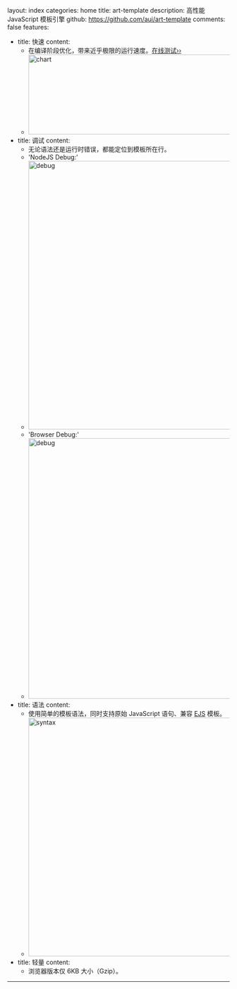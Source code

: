 layout: index
categories: home
title: art-template
description: 高性能 JavaScript 模板引擎
github: https://github.com/aui/art-template
comments: false
features:
- title: 快速
  content: 
  - 在编译阶段优化，带来近乎极限的运行速度。<a href="../../rendering-test/">在线测试››</a>
  - <img width="884" height="181" srcset="${theme.root}images/chart@2x.png 2x" src="${theme.root}images/chart.png"
        alt="chart">
- title: 调试
  content: 
  - 无论语法还是运行时错误，都能定位到模板所在行。
  - 'NodeJS Debug:'
  - <img width="884" height="609" srcset="${theme.root}images/node-debug@2x.png 2x" src="${theme.root}images/node-debug.png"
        alt="debug">
  - 'Browser Debug:'
  - <img width="884" height="591" srcset="${theme.root}images/web-debug@2x.png 2x" src="${theme.root}images/web-debug.png"
        alt="debug">
- title: 语法
  content:
  - 使用简单的模板语法，同时支持原始 JavaScript 语句、兼容 <a href="http://ejs.co">EJS</a> 模板。
  - <img width="912" height="541" srcset="${theme.root}images/syntax@2x.png 2x" src="${theme.root}images/syntax.png" alt="syntax">
- title: 轻量
  content:
  - 浏览器版本仅 6KB 大小（Gzip）。
---
